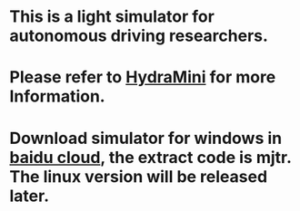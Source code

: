 <!--
 * @Author: your name
 * @Date: 2020-02-17 20:05:54
 * @LastEditTime: 2020-02-17 20:08:12
 * @LastEditors: Please set LastEditors
 * @Description: In User Settings Edit
 * @FilePath: /Autonomous-Driving-Simulator/README.md
 -->
# This is a light simulator for autonomous driving researchers.
# Please refer to [HydraMini](github.com/wutianze/HydraMini) for more Information.
# Download simulator for windows in [baidu cloud](https://pan.baidu.com/s/1xAJ9L7qZGok_46j1IEESgQ), the extract code is mjtr. The linux version will be released later.

